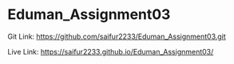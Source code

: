 # Eduman_Assignment03

Git Link: https://github.com/saifur2233/Eduman_Assignment03.git

Live Link: https://saifur2233.github.io/Eduman_Assignment03/
